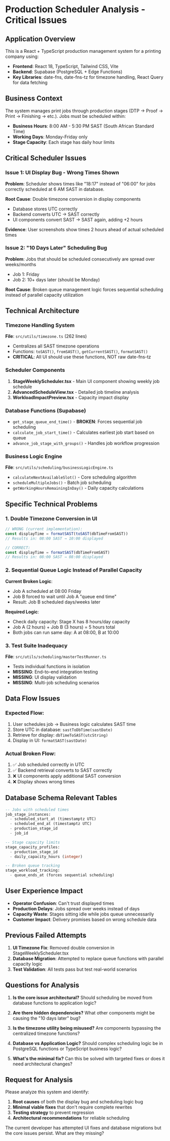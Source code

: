 # Production Scheduler Analysis - Critical Issues

## Application Overview

This is a React + TypeScript production management system for a printing company using:
- **Frontend**: React 18, TypeScript, Tailwind CSS, Vite
- **Backend**: Supabase (PostgreSQL + Edge Functions)
- **Key Libraries**: date-fns, date-fns-tz for timezone handling, React Query for data fetching

## Business Context

The system manages print jobs through production stages (DTP → Proof → Print → Finishing → etc.). Jobs must be scheduled within:
- **Business Hours**: 8:00 AM - 5:30 PM SAST (South African Standard Time)
- **Working Days**: Monday-Friday only
- **Stage Capacity**: Each stage has daily hour limits

## Critical Scheduler Issues

### Issue 1: UI Display Bug - Wrong Times Shown
**Problem**: Scheduler shows times like "18:17" instead of "06:00" for jobs correctly scheduled at 6 AM SAST in database.

**Root Cause**: Double timezone conversion in display components
- Database stores UTC correctly
- Backend converts UTC → SAST correctly  
- UI components convert SAST → SAST again, adding +2 hours

**Evidence**: User screenshots show times 2 hours ahead of actual scheduled times

### Issue 2: "10 Days Later" Scheduling Bug
**Problem**: Jobs that should be scheduled consecutively are spread over weeks/months
- Job 1: Friday
- Job 2: 10+ days later (should be Monday)

**Root Cause**: Broken queue management logic forces sequential scheduling instead of parallel capacity utilization

## Technical Architecture

### Timezone Handling System
**File**: `src/utils/timezone.ts` (262 lines)
- Centralizes all SAST timezone operations
- Functions: `toSAST()`, `fromSAST()`, `getCurrentSAST()`, `formatSAST()`
- **CRITICAL**: All UI should use these functions, NOT raw date-fns-tz

### Scheduler Components
1. **StageWeeklyScheduler.tsx** - Main UI component showing weekly job schedule
2. **AdvancedScheduleView.tsx** - Detailed job timeline analysis
3. **WorkloadImpactPreview.tsx** - Capacity impact display

### Database Functions (Supabase)
- `get_stage_queue_end_time()` - **BROKEN**: Forces sequential job scheduling
- `calculate_job_start_time()` - Calculates earliest job start based on queue
- `advance_job_stage_with_groups()` - Handles job workflow progression

### Business Logic Engine
**File**: `src/utils/scheduling/businessLogicEngine.ts`
- `calculateNextAvailableSlot()` - Core scheduling algorithm
- `scheduleMultipleJobs()` - Batch job scheduling
- `getWorkingHoursRemainingInDay()` - Daily capacity calculations

## Specific Technical Problems

### 1. Double Timezone Conversion in UI
```typescript
// WRONG (current implementation):
const displayTime = formatSAST(toSAST(dbTimeFromSAST))
// Results in: 08:00 SAST → 10:00 displayed

// CORRECT:
const displayTime = formatSAST(dbTimeFromSAST) 
// Results in: 08:00 SAST → 08:00 displayed
```

### 2. Sequential Queue Logic Instead of Parallel Capacity
**Current Broken Logic**:
- Job A scheduled at 08:00 Friday
- Job B forced to wait until Job A "queue end time"
- Result: Job B scheduled days/weeks later

**Required Logic**:
- Check daily capacity: Stage X has 8 hours/day capacity
- Job A (2 hours) + Job B (3 hours) = 5 hours total
- Both jobs can run same day: A at 08:00, B at 10:00

### 3. Test Suite Inadequacy
**File**: `src/utils/scheduling/masterTestRunner.ts`
- Tests individual functions in isolation
- **MISSING**: End-to-end integration testing
- **MISSING**: UI display validation
- **MISSING**: Multi-job scheduling scenarios

## Data Flow Issues

### Expected Flow:
1. User schedules job → Business logic calculates SAST time
2. Store UTC in database: `sastToDbTime(sastDate)`
3. Retrieve for display: `dbTimeToSAST(utcString)`
4. Display in UI: `formatSAST(sastDate)`

### Actual Broken Flow:
1. ✅ Job scheduled correctly in UTC
2. ✅ Backend retrieval converts to SAST correctly
3. ❌ UI components apply additional SAST conversion
4. ❌ Display shows wrong times

## Database Schema Relevant Tables

```sql
-- Jobs with scheduled times
job_stage_instances:
  - scheduled_start_at (timestamptz UTC)
  - scheduled_end_at (timestamptz UTC)
  - production_stage_id
  - job_id

-- Stage capacity limits  
stage_capacity_profiles:
  - production_stage_id
  - daily_capacity_hours (integer)

-- Broken queue tracking
stage_workload_tracking:
  - queue_ends_at (forces sequential scheduling)
```

## User Experience Impact
- **Operator Confusion**: Can't trust displayed times
- **Production Delays**: Jobs spread over weeks instead of days
- **Capacity Waste**: Stages sitting idle while jobs queue unnecessarily
- **Customer Impact**: Delivery promises based on wrong schedule data

## Previous Failed Attempts
1. **UI Timezone Fix**: Removed double conversion in StageWeeklyScheduler.tsx
2. **Database Migration**: Attempted to replace queue functions with parallel capacity logic
3. **Test Validation**: All tests pass but test real-world scenarios

## Questions for Analysis

1. **Is the core issue architectural?** Should scheduling be moved from database functions to application logic?

2. **Are there hidden dependencies?** What other components might be causing the "10 days later" bug?

3. **Is the timezone utility being misused?** Are components bypassing the centralized timezone functions?

4. **Database vs Application Logic?** Should complex scheduling logic be in PostgreSQL functions or TypeScript business logic?

5. **What's the minimal fix?** Can this be solved with targeted fixes or does it need architectural changes?

## Request for Analysis

Please analyze this system and identify:
1. **Root causes** of both the display bug and scheduling logic bug
2. **Minimal viable fixes** that don't require complete rewrites  
3. **Testing strategy** to prevent regression
4. **Architectural recommendations** for reliable scheduling

The current developer has attempted UI fixes and database migrations but the core issues persist. What are they missing?